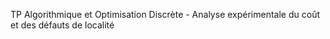 TP Algorithmique et Optimisation Discrète - Analyse expérimentale du coût et des défauts de localité
